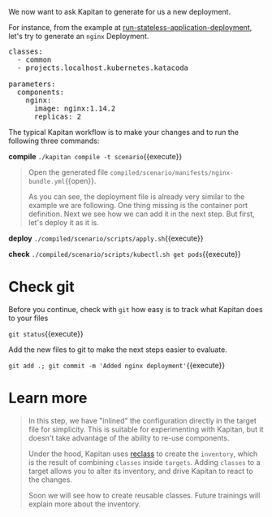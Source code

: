 We now want to ask Kapitan to generate for us a new deployment. 

For instance, from the example at [run-stateless-application-deployment](https://kubernetes.io/docs/tasks/run-application/run-stateless-application-deployment/), let's try to generate an `nginx` Deployment.

<pre class="file" data-filename="inventory/targets/scenario.yml" data-target="replace">
classes:
  - common
  - projects.localhost.kubernetes.katacoda

parameters:
  components:
    nginx:
      image: nginx:1.14.2
      replicas: 2
</pre>

The typical Kapitan workflow is to make your changes and to run the following three commands:

**compile** `./kapitan compile -t scenario`{{execute}}
> Open the generated file `compiled/scenario/manifests/nginx-bundle.yml`{{open}}.
> 
> As you can see, the deployment file is already very similar to the example we are following.
> One thing missing is the container port definition. Next we see how we can add it in the next step.
> But first, let's deploy it as it is.

**deploy** `./compiled/scenario/scripts/apply.sh`{{execute}}

**check** `./compiled/scenario/scripts/kubectl.sh get pods`{{execute}}

# Check git
Before you continue, check with `git` how easy is to track what Kapitan does to your files

`git status`{{execute}}

Add the new files to git to make the next steps easier to evaluate.

`git add .; git commit -m 'Added nginx deployment'`{{execute}}

# Learn more

> In this step, we have "inlined" the configuration directly in the target file for simplicity. This is suitable for experimenting with Kapitan, but it doesn't take advantage of the ability to re-use components. 
> 
> Under the hood, Kapitan uses [reclass](https://github.com/kapicorp/reclass) to create the `inventory`, which is the result of combining `classes` inside `targets`. Adding `classes` to a target allows you to alter its inventory, and drive Kapitan to react to the changes.
> 
>Soon we will see how to create reusable classes. Future trainings will explain more about the inventory.
